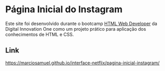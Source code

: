 # Página Inicial do Instagram

Este site foi desenvolvido durante o bootcamp [HTML Web Developer](https://web.digitalinnovation.one/track/html-web-developer) da Digital Innovation One como um projeto prático para aplicação dos conhecimentos de HTML e CSS.

## Link

<https://marciosamuel.github.io/interface-netflix/pagina-inicial-instagram/>
